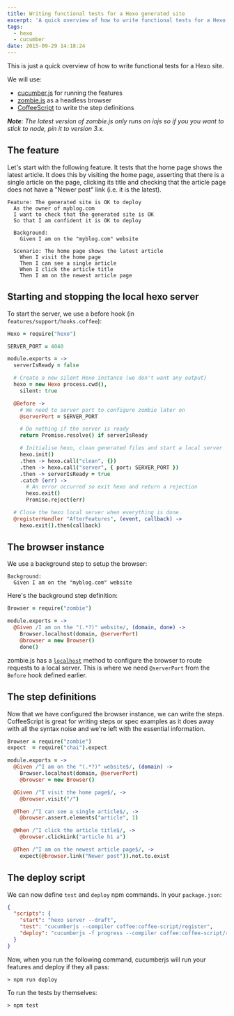 ```yaml
---
title: Writing functional tests for a Hexo generated site
excerpt: 'A quick overview of how to write functional tests for a Hexo site using cucumber.js, zombie.js and CoffeeScript'
tags:
  - hexo
  - cucumber
date: 2015-09-29 14:18:24
---
```


This is just a quick overview of how to write functional tests for a Hexo site.

We will use:
- [cucumber.js](https://github.com/cucumber/cucumber-js) for running the features
- [zombie.js](http://zombie.js.org/) as a headless browser
- [CoffeeScript](http://coffeescript.org/) to write the step definitions

_**Note**: The latest version of zombie.js only runs on iojs so if you you want to stick to node, pin it to version 3.x._

## The feature

Let's start with the following feature. It tests that the home page shows the latest article. It does this by visiting the home page, asserting that there is a single article on the page, clicking its title and checking that the article page does not have a "Newer post" link (i.e. it is the latest).

```feature
Feature: The generated site is OK to deploy
  As the owner of myblog.com
  I want to check that the generated site is OK
  So that I am confident it is OK to deploy

  Background:
    Given I am on the "myblog.com" website

  Scenario: The home page shows the latest article
    When I visit the home page
    Then I can see a single article
    When I click the article title
    Then I am on the newest article page
```

## Starting and stopping the local hexo server

To start the server, we use a before hook (in `features/support/hooks.coffee`):

```coffee
Hexo = require("hexo")

SERVER_PORT = 4040

module.exports = ->
  serverIsReady = false

  # Create a new silent Hexo instance (we don't want any output)
  hexo = new Hexo process.cwd(),
    silent: true

  @Before ->
    # We need to server port to configure zombie later on
    @serverPort = SERVER_PORT

    # Do nothing if the server is ready
    return Promise.resolve() if serverIsReady

    # Initialise hexo, clean generated files and start a local server
    hexo.init()
    .then -> hexo.call("clean", {})
    .then -> hexo.call("server", { port: SERVER_PORT })
    .then -> serverIsReady = true
    .catch (err) ->
      # An error occurred so exit hexo and return a rejection
      hexo.exit()
      Promise.reject(err)

  # Close the hexo local server when everything is done
  @registerHandler "AfterFeatures", (event, callback) ->
    hexo.exit().then(callback)
```

## The browser instance

We use a background step to setup the browser:

```feature
Background:
  Given I am on the "myblog.com" website
```

Here's the background step definition:

```coffee
Browser = require("zombie")

module.exports = ->
  @Given /I am on the "(.*?)" website/, (domain, done) ->
    Browser.localhost(domain, @serverPort)
    @browser = new Browser()
    done()
```

zombie.js has a [`localhost`](https://github.com/assaf/zombie#browserlocalhosthost-port) method to configure the browser to route requests to a local server. This is where we need `@serverPort` from the `Before` hook defined earlier.

## The step definitions

Now that we have configured the browser instance, we can write the steps. CoffeeScript is great for writing steps or spec examples as it does away with all the syntax noise and we're left with the essential information.

```coffee
Browser = require("zombie")
expect  = require("chai").expect

module.exports = ->
  @Given /^I am on the "(.*?)" website$/, (domain) ->
    Browser.localhost(domain, @serverPort)
    @browser = new Browser()

  @Given /^I visit the home page$/, ->
    @browser.visit("/")

  @Then /^I can see a single article$/, ->
    @browser.assert.elements("article", 1)

  @When /^I click the article title$/, ->
    @browser.clickLink("article h1 a")

  @Then /^I am on the newest article page$/, ->
    expect(@browser.link("Newer post")).not.to.exist
```

## The deploy script

We can now define `test` and `deploy` npm commands. In your `package.json`:

```json
{
  "scripts": {
    "start": "hexo server --draft",
    "test": "cucumberjs --compiler coffee:coffee-script/register",
    "deploy": "cucumberjs -f progress --compiler coffee:coffee-script/register && hexo deploy --generate"
  }
}
```

Now, when you run the following command, cucumberjs will run your features and deploy if they all pass:

```
> npm run deploy
```

To run the tests by themselves:

```
> npm test
```
